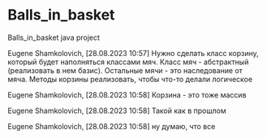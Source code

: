 # Balls_in_basket
Balls_in_basket java project


Eugene Shamkolovich, [28.08.2023 10:57]
Нужно сделать класс корзину, который будет наполняться классами мяч.
Класс мяч - абстрактный (реализовать в нем базис).
Остальные мячи - это наследование от мяча.
Методы корзины реализовать, чтобы что-то делали логическое

Eugene Shamkolovich, [28.08.2023 10:58]
Корзина - это тоже массив

Eugene Shamkolovich, [28.08.2023 10:58]
Такой как в прошлом

Eugene Shamkolovich, [28.08.2023 10:58]
ну думаю, что все
